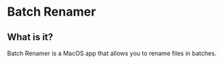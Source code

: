 # Batch Renamer

## What is it?

Batch Renamer is a MacOS app that allows you to rename files in batches.
